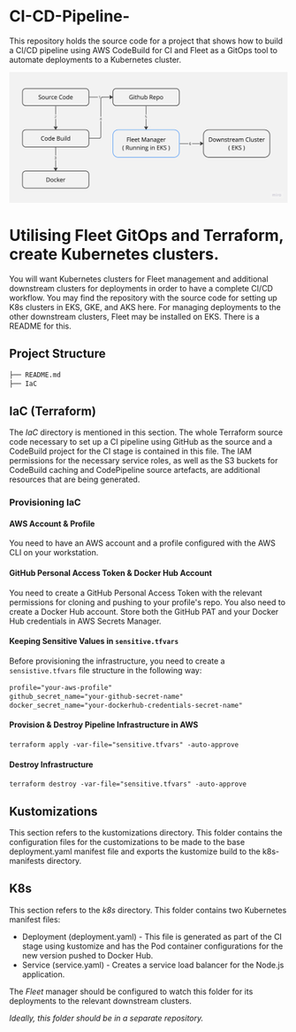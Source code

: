 # CI-CD-Pipeline-
This repository holds the source code for a project that shows how to build a CI/CD pipeline using AWS CodeBuild for CI and Fleet as a GitOps tool to automate deployments to a Kubernetes cluster.

![CI/CD Diagram](pipeline.jpeg)

# Utilising Fleet GitOps and Terraform, create Kubernetes clusters.

You will want Kubernetes clusters for Fleet management and additional downstream clusters for deployments in order to have a complete CI/CD workflow. You may find the repository with the source code for setting up K8s clusters in EKS, GKE, and AKS here. For managing deployments to the other downstream clusters, Fleet may be installed on EKS. There is a README for this.

## Project Structure
```
├── README.md
├── IaC
```

## IaC (Terraform)
The *IaC* directory is mentioned in this section. The whole Terraform source code necessary to set up a CI pipeline using GitHub as the source and a CodeBuild project for the CI stage is contained in this file. The IAM permissions for the necessary service roles, as well as the S3 buckets for CodeBuild caching and CodePipeline source artefacts, are additional resources that are being generated. 

### Provisioning IaC

#### AWS Account & Profile
You need to have an AWS account and a profile configured with the AWS CLI on your workstation.

#### GitHub Personal Access Token & Docker Hub Account
You need to create a GitHub Personal Access Token with the relevant permissions for cloning and pushing to your profile's repo. You also need to create a Docker Hub account. 
Store both the GitHub PAT and your Docker Hub credentials in AWS Secrets Manager.

#### Keeping Sensitive Values in `sensitive.tfvars`

Before provisioning the infrastructure, you need to create a `sensistive.tfvars` file structure in the following way:
```
profile="your-aws-profile"
github_secret_name="your-github-secret-name"
docker_secret_name="your-dockerhub-credentials-secret-name"
```

#### Provision & Destroy Pipeline Infrastructure in AWS

```
terraform apply -var-file="sensitive.tfvars" -auto-approve
```

#### Destroy Infrastructure
```
terraform destroy -var-file="sensitive.tfvars" -auto-approve
```

## Kustomizations
This section refers to the kustomizations directory. This folder contains the configuration files for the customizations to be made to the base deployment.yaml manifest file and exports the kustomize build to the k8s-manifests directory.


## K8s
This section refers to the *k8s* directory. This folder contains two Kubernetes manifest files:
* Deployment (deployment.yaml) - This file is generated as part of the CI stage using kustomize and has the Pod container configurations for the new version pushed to Docker Hub. 
* Service (service.yaml) - Creates a service load balancer for the Node.js application. 

The *Fleet* manager should be configured to watch this folder for its deployments to the relevant downstream clusters. 

*Ideally, this folder should be in a separate repository.*
